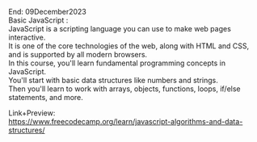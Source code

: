 End:  09December2023</br>
Basic JavaScript : </br>
JavaScript is a scripting language you can use to make web pages interactive.  </br>
It is one of the core technologies of the web, along with HTML and CSS, and is supported by all modern browsers.</br>
In this course, you'll learn fundamental programming concepts in JavaScript. </br>
You'll start with basic data structures like numbers and strings. </br>
Then you'll learn to work with arrays, objects, functions, loops, if/else statements, and more.</br>

Link+Preview:<br>
https://www.freecodecamp.org/learn/javascript-algorithms-and-data-structures/
